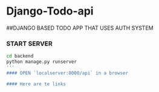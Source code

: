 # Django-Todo-api

##DJANGO BASED TODO APP THAT USES AUTH SYSTEM

### START SERVER
```sh
cd backend
python manage.py runserver
'''
#### OPEN `localserver:8000/api` in a browser

#### Here are te links


